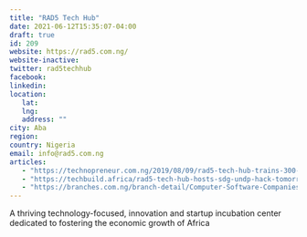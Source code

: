 ```yaml
---
title: "RAD5 Tech Hub"
date: 2021-06-12T15:35:07-04:00
draft: true
id: 209
website: https://rad5.com.ng/
website-inactive: 
twitter: rad5techhub
facebook: 
linkedin: 
location: 
   lat: 
   lng: 
   address: ""
city: Aba
region: 
country: Nigeria
email: info@rad5.com.ng
articles:
   - "https://technopreneur.com.ng/2019/08/09/rad5-tech-hub-trains-300-children-on-coding-computer-skills/"
   - "https://techbuild.africa/rad5-tech-hub-hosts-sdg-undp-hack-tomorrow/"
   - "https://branches.com.ng/branch-detail/Computer-Software-Companies-in-Nigeria-RAD5-Tech-Hub-Abia"
---
```

A thriving technology-focused, innovation and startup incubation center dedicated to fostering the economic growth of Africa
